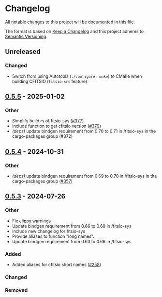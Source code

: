 # Changelog

All notable changes to this project will be documented in this file.

The format is based on [Keep a Changelog](http://keepachangelog.com/en/1.0.0/) and this project adheres to [Semantic Versioning](http://semver.org/spec/v2.0.0.html).

## Unreleased

### Changed

- Switch from using Autotools (`./configure; make`) to CMake when building CFITSIO (`fitsio-src` feature)

## [0.5.5](https://github.com/simonrw/rust-fitsio/compare/fitsio-sys-v0.5.4...fitsio-sys-v0.5.5) - 2025-01-02

### Other

- Simplify build.rs of fitsio-sys ([#377](https://github.com/simonrw/rust-fitsio/pull/377))
- Include function to get cfitsio version ([#379](https://github.com/simonrw/rust-fitsio/pull/379))
- *(deps)* update bindgen requirement from 0.70 to 0.71 in /fitsio-sys in the cargo-packages group (#372)

## [0.5.4](https://github.com/simonrw/rust-fitsio/compare/fitsio-sys-v0.5.3...fitsio-sys-v0.5.4) - 2024-10-31

### Other

- *(deps)* update bindgen requirement from 0.69 to 0.70 in /fitsio-sys in the cargo-packages group ([#357](https://github.com/simonrw/rust-fitsio/pull/357))

## [0.5.3](https://github.com/simonrw/rust-fitsio/compare/fitsio-sys-v0.5.2...fitsio-sys-v0.5.3) - 2024-07-26

### Other
- Fix clippy warnings
- Update bindgen requirement from 0.66 to 0.69 in /fitsio-sys
- Include new changelog for fitsio-sys
- Provide aliases to function "long names".
- Update bindgen requirement from 0.63 to 0.66 in /fitsio-sys
### Added

* Added aliases for cfitsio short names ([#258](https://github.com/simonrw/rust-fitsio/pull/258))

### Changed
### Removed
